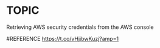 # TOPIC
Retrieving AWS security credentials from the AWS console


#REFERENCE
https://t.co/vHjjbwKuzj?amp=1
